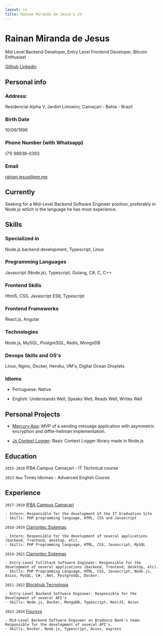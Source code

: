 ```yaml
---
layout: cv
title: Rainan Miranda de Jesus's CV
---
```

# Rainan Miranda de Jesus
Mid Level Backend Developer, Entry Level Frontend Developer, Bitcoin Enthusiast

<div id="webaddress">
    <a href="https://github.com/rainanDeveloper">Github</a>
    <a href="https://www.linkedin.com/in/rainanmjesus/">Linkedin</a>
</div>

## Personal info

### Address: 

Residencial Alpha V, Jardim Limoeiro, Camaçari - Bahia - Brazil

### Birth Date

10/09/1996

### Phone Number (with Whatsapp)

(71) 98938-0393

### Email

<a href="mailto:rainan.jesus@pm.me">rainan.jesus@pm.me</a>

## Currently

Seeking for a Mid-Level Backend Software Engineer position, preferably in Node.js which is the language he has most experience.

## Skills

### Specialized in

Node.js backend development, Typescript, Linux

### Programming Languages

Javascript (Node.js), Typescript, Golang, C#, C, C++

### Frontend Skills

Html5, CSS, Javascript ES6, Typescript

### Frontend Frameworks

React.js, Angular

### Technologies

Node.js, MySQL, PostgreSQL, Redis, MongoDB

### Devops Skills and OS's

Linux, Nginx, Docker, Heroku, VM's, Digital Ocean Droplets

### Idioms

- Portuguese: Native

- English: Understands Well, Speaks Well, Reads Well, Writes Well

## Personal Projects

- <a href="https://github.com/rainanDeveloper/MercuryApp">Mercury App</a>: MVP of a sending message application with asymmetric encryption and diffie-hellman implementation.

- <a href="https://github.com/rainanDeveloper/js-context-logger">Js Context Logger</a>: Basic Context Logger library made in Node.js

## Education

`2015-2018`
IFBA Campus Camaçari - IT Technical course

`2023-Now`
Times Idiomas - Advanced English Course

## Experience

`2017-2018`
<a href="https://portal.ifba.edu.br/camacari">IFBA Campus Camaçari</a>

    - Intern: Responsible for the development of the IT Graduation Site
    - Skills: PHP programming language, HTML, CSS and Javascript

`2018-2019`
<a href="http://clariontec.com.br">Clariontec Sistemas</a>

    - Intern: Responsible for the development of several applications (backend, frontend, desktop, etc).
    - Skills: PHP Programming language, HTML, CSS, Javascript, MySQL

`2019-2021`
<a href="http://clariontec.com.br">Clariontec Sistemas</a>

    - Entry-Level FullStack Software Engineer: Responsible for the development of several applications (backend, frontend, desktop, etc).
    - Skills: PHP Programming Language, HTML, CSS, Javascript, Node.js, Axios, MySQL, C#, .Net, PostgreSQL, Docker.

`2021-2022`
<a href="https://www.linkedin.com/company/blockhub-builders">Blockhub Tecnologia</a>

    - Entry-Level Backend Software Engineer: Responsible for the Development of several API's
    - Skills: Node.js, Docker, MongoDB, Typescript, NestJS, Axios

`2022-2024`
<a href="https://foursys.com.br/">Foursys</a>

    - Mid-Level Backend Software Engineer on Bradesco Bank's team: Responsible for the development of several API's.
    - Skills: Docker, Node.js, Typescript, Axios, express



<!-- ### Footer

Last updated: April 2024 -->


